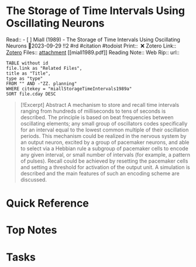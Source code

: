 
# The Storage of Time Intervals Using Oscillating Neurons
Read:: - [ ] Miall (1989) - The Storage of Time Intervals Using Oscillating Neurons 🛫2023-09-29 !!2 #rd #citation #todoist
Print::  ❌
Zotero Link:: [Zotero](zotero://select/library/items/GXL5I3GR) 
Files:: [attachment](<file:///C:/Users/michaelt/Insync/m@tarlton.info/Google%20Drive/06.%20Zotero/storage_new/Neural%20Computation_1989/Miall_1989_The%20Storage%20of%20Time%20Intervals%20Using%20Oscillating%20Neurons.pdf>) [[miall1989.pdf]]
Reading Note::
Web Rip::
url:: 

```dataview
TABLE without id
file.link as "Related Files",
title as "Title",
type as "type"
FROM "" AND -"ZZ. planning"
WHERE citekey = "miallStorageTimeIntervals1989a" 
SORT file.cday DESC
```

> [!Excerpt] Abstract
> A mechanism to store and recall time intervals ranging from hundreds of milliseconds to tens of seconds is described. The principle is based on beat frequencies between oscillating elements; any small group of oscillators codes specifically for an interval equal to the lowest common multiple of their oscillation periods. This mechanism could be realized in the nervous system by an output neuron, excited by a group of pacemaker neurons, and able to select via a Hebbian rule a subgroup of pacemaker cells to encode any given interval, or small number of intervals (for example, a pattern of pulses). Recall could be achieved by resetting the pacemaker cells and setting a threshold for activation of the output unit. A simulation is described and the main features of such an encoding scheme are discussed.

# Quick Reference

# Top Notes

# Tasks
























